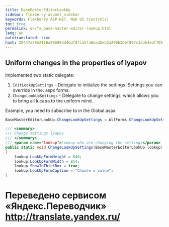 ```yaml
--- 
title: BaseMasterEditorLookUp 
sidebar: flexberry-aspnet_sidebar 
keywords: Flexberry ASP-NET, Web UI (Controls) 
toc: true 
permalink: en/fa_base-master-editor-lookup.html 
lang: en 
autotranslated: true 
hash: 28447e29e2116a99b99dd4bdf8fca5fa8ead2eb2a290b3bef807c3adb4edf705 
--- 
```


## Uniform changes in the properties of lyapov 

Implemented two static delegate: 
1. `InitLookUpSettings` - Delegate to initialize the settings. Settings you can override in the. aspx forms. 
2. `ChangeLookUpSettings` - Delegate to change settings, which allows you to bring all lucapa to the uniform mind. 

Example, you need to subscribe to in the Global.asax: 

```csharp
BaseMasterEditorLookUp.ChangeLookUpSettings = AllForms.ChangeLookUpSettings;
``` 

```csharp
/// <summary> 
/// Change settings lyapov 
/// </summary> 
/// <param name="lookup">Lookup who are changing the settings</param> 
public static void ChangeLookUpSettings(BaseMasterEditorLookUp lookup)
{
    lookup.LookUpFormHeight = 640;
    lookup.LookUpFormWidth = 854;
    lookup.ShowInThickBox = true;
    lookup.LookUpFormCaption = "Choose a value";
}
``` 



 # Переведено сервисом «Яндекс.Переводчик» http://translate.yandex.ru/